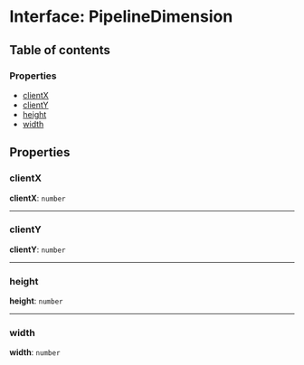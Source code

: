 # Interface: PipelineDimension

## Table of contents

### Properties

* [clientX](/en/auto-docs/free-layout-editor/interfaces/PipelineDimension.md#clientx)
* [clientY](/en/auto-docs/free-layout-editor/interfaces/PipelineDimension.md#clienty)
* [height](/en/auto-docs/free-layout-editor/interfaces/PipelineDimension.md#height)
* [width](/en/auto-docs/free-layout-editor/interfaces/PipelineDimension.md#width)

## Properties

### clientX

**clientX**: `number`

***

### clientY

**clientY**: `number`

***

### height

**height**: `number`

***

### width

**width**: `number`
